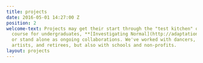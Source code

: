 ```yaml
---
title: projects
date: 2016-05-01 14:27:00 Z
position: 2
welcome-text: Projects may get their start through the "test kitchen" of Sara Hendren's
  course for undergraduates, **[Investigating Normal](http://adaptationabilitygroup.siteleaf.net/courses/investigating-normal//)**,
  or stand alone as ongoing collaborations. We've worked with dancers, engineers,
  artists, and retirees, but also with schools and non-profits.
layout: projects
---
```



